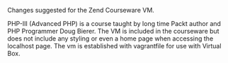 Changes suggested for the Zend Courseware VM. 

PHP-III (Advanced PHP) is a course taught by long time Packt author and PHP Programmer Doug Bierer. The VM is included in the courseware but does not include any styling or even a home page when accessing the localhost page. The vm is established with vagrantfile for use with Virtual Box.
